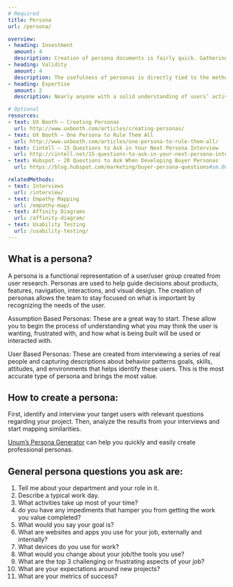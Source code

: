 ```yaml
---
# Required
title: Persona
url: /persona/

overview: 
- heading: Investment
  amount: 4
  description: Creation of persona documents is fairly quick. Gathering a solid understanding of your end user is what takes time. Many other research methods can be utilized to gather information that ultimately ends up in a persona.
- heading: Validity
  amount: 4
  description: The usefulness of personas is directly tied to the methods used to create them. If based primarily on assumptions, they can be lacking compared to those created based on results pulled directly from interactions with users. When done correctly, personas are powerful tools that are critical to content strategy and design.
- heading: Expertise
  amount: 2
  description: Nearly anyone with a solid understanding of users’ activities, thoughts, and expectations can make a persona. Unum’s Persona Generator makes persona creation even easier.

# Optional
resources:
- text: UX Booth – Creating Personas
  url: http://www.uxbooth.com/articles/creating-personas/
- text: UX Booth – One Persona to Rule Them All
  url: http://www.uxbooth.com/articles/one-persona-to-rule-them-all/
- text: Cintell – 15 Questions to Ask in Your Next Persona Interview
  url: http://cintell.net/15-questions-to-ask-in-your-next-persona-interview/
- text: Hubspot – 20 Questions to Ask When Developing Buyer Personas
  url: https://blog.hubspot.com/marketing/buyer-persona-questions#sm.0000u02pf9t2uf97scm27z2eqprqy

relatedMethods:
- text: Interviews
  url: /interview/
- text: Empathy Mapping
  url: /empathy-map/
- text: Affinity Diagrams
  url: /affinity-diagram/
- text: Usability Testing
  url: /usability-testing/
---
```


## What is a persona?

A persona is a functional representation of a user/user group created from user research. Personas are used to help guide decisions about products, features, navigation, interactions, and visual design. The creation of personas allows the team to stay focused on what is important by recognizing the needs of the user. 

Assumption Based Personas: These are a great way to start. These allow you to begin the process of understanding what you may think the user is wanting, frustrated with, and how what is being built will be used or interacted with.

User Based Personas: These are created from interviewing a series of real people and capturing descriptions about behavior patterns goals, skills, attitudes, and environments that helps identify these users. This is the most accurate type of persona and brings the most value.

## How to create a persona:

First, identify and interview your target users with relevant questions regarding your project. Then, analyze the results from your interviews and start mapping similarities.

[Unum’s Persona Generator](persona.unumux.com) can help you quickly and easily create professional personas.

## General persona questions you ask are:

1. Tell me about your department and your role in it.
2. Describe a typical work day.
3. What activities take up most of your time?
4. do you have any impediments that hamper you from getting the work you value completed?
5. What would you say your goal is?
6. What are websites and apps you use for your job, externally and internally?
7. What devices do you use for work?
8. What would you change about your job/the tools you use?
9. What are the top 3 challenging or frustrating aspects of your job?
10. What are your expectations around new projects?
11. What are your metrics of success?
